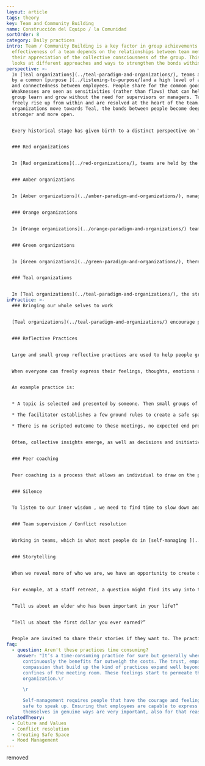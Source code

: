 ```yaml
---
layout: article
tags: theory
key: Team and Community Building
name: Construcción del Equipo / la Comunidad
sortOrder: 8
category: Daily practices
intro: Team / Community Building is a key factor in group achievements. The
  effectiveness of a team depends on the relationships between team members and
  their appreciation of the collective consciousness of the group. This section
  looks at different approaches and ways to strengthen the bonds within a team.
perspective: >-
  In [Teal organizations](../teal-paradigm-and-organizations/), teams are guided
  by a common [purpose ](../listening-to-purpose/)and a high level of awareness
  and connectedness between employees. People share for the common good.
  Weaknesses are seen as sensitivities (rather than flaws) that can help the
  group learn and grow without the need for supervisors or managers. Tensions
  freely rise up from within and are resolved at the heart of the team. As
  organizations move towards Teal, the bonds between people become deeper,
  stronger and more open.


  Every historical stage has given birth to a distinct perspective on Team / Community building, and to very different practices:


  ### Red organizations


  In [Red organizations](../red-organizations/), teams are held by the leader’s charisma and his ability to transmit his energy and goals to his employees. The leader’s strength and power protects the community from its fears and worries about the outside world.


  ### Amber organizations


  In [Amber organizations](../amber-paradigm-and-organizations/), managers are responsible for the results of their teams. Instructions are given and clear parameters, processes and policies guide decision making. Team efficiency generally depends on the ability of its’ managers to communicate objectives in a clear and realistic way. Two way communication is often considered unnecessary. Employees often feel a strong sense of belonging to their organization and form close bonds within their peer group. People usually socialize with others at the same level in the organization.


  ### Orange organizations


  In [Orange organizations](../orange-paradigm-and-organizations/) teamwork skills are seen as a way to help improve employee performance and productivity. Orange organizations often promote team building activities and incorporate them into the fabric of the company. Team building is considered as a competitive activity. Events are sometimes designed to provide strong emotional experiences (facing challenges, extreme sports, parties, etc.) to bond people together. Learning about different personality types is often included so that people learn to adapt their behavior for the benefit of the team.


  ### Green organizations


  In [Green organizations](../green-paradigm-and-organizations/), there is room for sharing feelings and emotions with colleagues. Fun and social activities are often organized so that people can get to know each other better. This increases understanding and confidence between peers. Team building is also designed to support the development of shared values and vision through bottom up processes. Team or community building activities are usually driven by HR initiatives. Green organizations also frequently invest in external community engagement and community building as part of their social responsibility strategy.


  ### Teal organizations


  In [Teal organizations](../teal-paradigm-and-organizations/), the strength of connection between people tends to produce an environment where collective intelligence is encouraged and listened to. Everyone contributes in their own way, recognizing that when the group thrives – they thrive. People are encouraged to bring all of themselves to work , sharing vulnerability, ideas and strengths in a trustful environment. They use practices that support open and trusting communication, encouraging creativity in the workplace. They also often encourage taking time to be still and reflective through meditation or silent practices.
inPractice: >-
  ### Bringing our whole selves to work


  [Teal organizations](../teal-paradigm-and-organizations/) encourage practices and ways of working that honor the whole person. Feelings, thoughts, physical attributes and in some cases spiritual aspects of life are celebrated. Connection is supported by the development of a common language for people to express their feelings and thoughts. Teal organizations support community and team building by creating and attending to a [safe and open workplace](../safe-space/). Practices of group reflection are encouraged to develop collective intelligence. Team building becomes part of the day to day work of these organizations and is no longer a separate activity for "team away days".


  ### Reflective Practices


  Large and small group reflective practices are used to help people grow their ability to explore and develop an idea.


  When everyone can freely express their feelings, thoughts, emotions and needs, space is created for everybody to be themselves and better understand others. People learn to see each other in the light of their humanity and in the beauty of their strengths and vulnerability.


  An example practice is:


  * A topic is selected and presented by someone. Then small groups of people (between 6-10) share their reflections and feelings. 

  * The facilitator establishes a few ground rules to create a safe space that allows people to be authentic and vulnerable in their exploration.

  * There is no scripted outcome to these meetings, no expected end product; everyone comes out of the meeting with his or her own personal learning.


  Often, collective insights emerge, as well as decisions and initiatives that are then carried out when people go back to work.


  ### Peer coaching


  Peer coaching is a process that allows an individual to draw on the power of the team to address a specific issue. It is often a deeply nourishing process for the individual and valuable bonding experience for the team as they share their wisdom and knowledge.


  ### Silence


  To listen to our inner wisdom , we need to find time to slow down and be still amidst the noise and buzz of the work place. Teal organizations typically support practices of mindfulness and silence in the workplace. Organizations like [Sounds True](http://www.soundstrue.com/) or [Heiligenfeld ](http://www.heiligenfeld.de/)offer space and time for silence or meditation, sometimes when the day starts, or at points during the working day. Collaborating in silence brings a special quality to relationships between colleagues. It requires a new level of mindfulness, listening less to what colleagues say, and more to their presence, feelings, and intentions.


  ### Team supervision / Conflict resolution


  Working in teams, which is what most people do in [self-managing ](../self-management/)organizations, invariably brings up tensions. Employees run into colleagues with different styles, preferences, and belief systems. They can choose, as most organizations do, to sweep the tensions under the rug. Or they can choose to confront and address them. Doing so invariably allows those involved to grow. When tensions and feelings are shared in a productive and respectful way, issues can be identified and resolved for the good of the organization. [Conflict resolution](../conflict-resolution/) skills are thus often necessary to improve team work.


  ### Storytelling


  When we reveal more of who we are, we have an opportunity to create deep, rich, and meaningful relationships. Many Teal organizations have found that story telling, is an effective way of doing this.  Storytelling is woven into many of the recurring practices of the organization.


  For example, at a staff retreat, a question might find its way into the program:


  “Tell us about an elder who has been important in your life?”


  “Tell us about the first dollar you ever earned?”


  People are invited to share their stories if they want to. The practice is simple and yet it allows people to share a defining moment with their colleagues. Such questions can be built into recruitment, on boarding processes, training workshops, annual evaluations, staff retreats, and large group processes (such as Appreciative Inquiry, Theory U, Open Space, World Cafe).
faq:
  - question: Aren't these practices time consuming?
    answer: "It’s a time-consuming practice for sure but generally when done
      continuously the benefits far outweigh the costs. The trust, empathy, and
      compassion that build up the kind of practices expand well beyond the
      confines of the meeting room. These feelings start to permeate the whole
      organization.\r

      \r

      Self-management requires people that have the courage and feeling
      safe to speak up. Ensuring that employees are capable to express
      themselves in genuine ways are very important, also for that reason."
relatedTheory:
  - Culture and Values
  - Conflict resolution
  - Creating Safe Space
  - Mood Management
---
```

removed